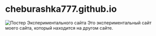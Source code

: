 # cheburashka777.github.io
![Постер Экспериментального сайта](https://user-images.githubusercontent.com/62882591/165139035-59d64f92-39de-4d0d-81b7-d87420f73e15.png)
Это экспериментальный сайт моего сайта, который находится на другом сайте.
